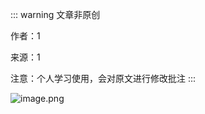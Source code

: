 
::: warning 文章非原创

作者：1

来源：1

注意：个人学习使用，会对原文进行修改批注
:::

![image.png](https://p6-juejin.byteimg.com/tos-cn-i-k3u1fbpfcp/bdd15392198349649e3d9552bfc863d1~tplv-k3u1fbpfcp-zoom-in-crop-mark:4536:0:0:0.awebp?)
